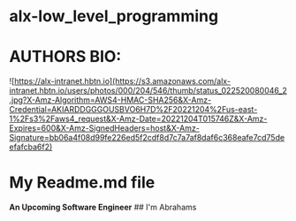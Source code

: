 # alx-low_level_programming

# AUTHORS BIO:
![https://alx-intranet.hbtn.io](https://s3.amazonaws.com/alx-intranet.hbtn.io/users/photos/000/204/546/thumb/status_022520080046_2.jpg?X-Amz-Algorithm=AWS4-HMAC-SHA256&X-Amz-Credential=AKIARDDGGGOUSBVO6H7D%2F20221204%2Fus-east-1%2Fs3%2Faws4_request&X-Amz-Date=20221204T015746Z&X-Amz-Expires=600&X-Amz-SignedHeaders=host&X-Amz-Signature=bb06a4f08d99fe226ed5f2cdf8d7c7a7af8daf6c368eafe7cd75deefafcba6f2)
# My Readme.md file
**An Upcoming Software Engineer** ## I'm Abrahams
